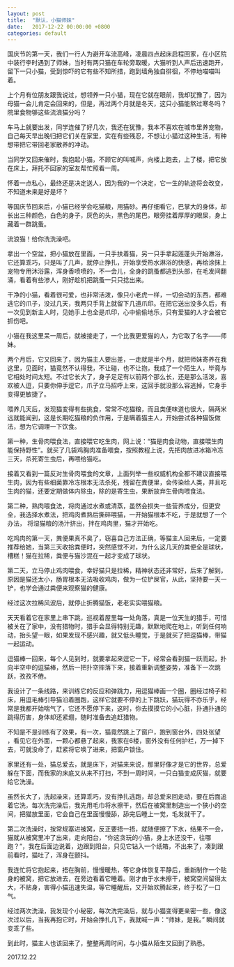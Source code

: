 ```yaml
---
layout: post
title:  "默认，小猫师妹"
date:   2017-12-22 00:00:00 +0800
categories: default
---
```


国庆节的第一天，我们一行人为避开车流高峰，凌晨四点起床启程回家，在小区院中装行李时遇到了师妹，当时有两只猫在车轮旁取暖，大猫听到人声后迅速跑开，留下一只小猫，受到惊吓的它有些不知所措，跑到墙角独自徘徊，不停地喵喵叫着。

上个月有位朋友跟我说过，想领养一只小猫，现在它就在眼前，我却犹豫了，因为母猫一会儿肯定会回来的，但是，再过两个月就是冬天，这只小猫能熬过寒冬吗？院里食物够这些流浪猫分吗？

车马上就要出发，同学连催了好几次，我还在犹豫，我本不喜欢在城市里养宠物，自己每天早出晚归把它们关在家里，实在有些残忍，不想让小猫过这种生活，有种想带把它带回老家散养的冲动。

当同学又回来催时，我抱起小猫，不顾它的叫喊声，向楼上跑去，上了楼，把它放在床上，拜托不回家的室友帮忙照看一周。

怀着一点私心，最终还是决定送人，因为我的一个决定，它一生的轨迹将会改变，不知道未来是好是坏？

等国庆节回来后，小猫已经学会吃猫粮，用猫砂。再仔细看它，巴掌大的身体，却长出三种颜色，白色的身子，灰色的头，黑色的尾巴，眼旁挂着厚厚的眼屎，身上藏着一群跳蚤。

流浪猫！给你洗洗澡吧。

拿出一个空盆，把小猫放在里面，一只手扶着猫，另一只手拿起莲蓬头开始淋浴，它还算乖巧，只是叫了几声，就停止挣扎，开始享受热水淋浴的快感，再给涂抹上宠物专用沐浴露，浑身香喷喷的，不一会儿，全身的跳蚤都逃到头部，在毛发间翻涌，看着有些渗人，刚好趁机把跳蚤一只只捻出来。

干净的小猫，看着很可爱，也非常活泼，像只小老虎一样，一切会动的东西，都难逃它的爪子，没过几天，我两只手背上就留下几道爪印。在把它送出没多久后，有一次见到新主人时，见她手上也全是爪印，心中偷偷地乐，只有爱猫的人才会被它抓伤吧。

小猫在我这里呆一周后，就被接走了，一个比我更爱猫的人，为它取了名字——师妹。

两个月后，它又回来了，因为猫主人要出差，一走就是半个月，就把师妹寄养在我这里，见面时，猫竟然不认得我，不让碰，也不让抱，我成了一个陌生人，毕竟与它相处时间太短。不过它长大了，身子足足有以前两个那么长，还是那么活泼，喜欢被人逗，只要你伸手逗它，爪子立马招呼上来，这回手就没那么容逃掉，它身手变得更敏捷了。

喂养几天后，发现猫变得有些挑食，常常不吃猫粮，而且类便味道也很大，隔两米远就能闻到，这是长期吃猫粮的负作用，于是瞒着猫主人，开始尝试各种猫饭做法，想为它调理一下饮食。

第一种，生骨肉喂食法，直接喂它吃生肉，网上说：“猫是肉食动物，直接喂生肉能保持野性”。就买了几袋鸡胸肉准备喂食，按照教程上说，先把肉放进冰箱冷冻三天，杀死寄生虫后，再喂给猫吃。

接着又看到一篇反对生骨肉喂食的文章，上面列举一些权威机构全都不建议直接喂生肉，因为有些细菌靠冷冻根本无法杀死，残留在粪便里，会传染给人类，并且吃生肉的猫，还要定期做体内除虫，除的是寄生虫，果断放弃生骨肉喂食法。

第二种，熟肉喂食法，将肉通过水煮或清蒸，虽然会损失一些营养成分，但更安全，我选择水煮法，把鸡肉煮熟后撕碎喂猫，一开始猫根本不吃，于是就想了一个办法， 将湿猫粮的汤汁挤出，拌在鸡肉里，猫才开始吃。

吃鸡肉的第一天，粪便果真不臭了，窃喜自己方法正确，等猫主人回来后，一定要推荐给她，当第三天收拾粪便时，突然感觉不对，为什么这几天的粪便全是球状，槽糕！猫在拉稀，粪便与猫沙混在一起才变成了球状。

第二天，立马停止鸡肉喂食，幸好猫只是拉稀，精神状态还非常好，后来了解到，原因是猫还太小，肠胃根本无法吸收鸡肉，做为一位铲屎官，从此，坚持要一天一铲，也学会通过粪便来观察猫的健康。

经过这次拉稀风波后，就停止折腾猫饭，老老实实喂猫粮。

天天看着它在家里上串下跳，巡视着屋里每一处角落，真是一位天生的猎手，可惜被关在了家中，没有猎物时，猎手会显得特别无趣，默默地爬在地上，听到任何响动，抬头望一眼，如果发现不感兴趣，就又低头睡觉，于是就买了把逗猫棒，带猫一起运动。

逗猫棒一回来，每个人见到时，就要拿起来逗它一下，经常会看到猫一跃而起，扑向半空中的逗猫棒，然后一把扑空摔落下来，接着重新调整姿势，准备下一次跳跃，孜孜不倦。

我设计了一条线路，来训练它的反应和弹跳力，用逗猫棒画一个圈，圈经过椅子和床，用逗毛棒引导猫沿着圈跑，这样它就要不停的上下跳跃，猫玩得不亦乐乎，经常是我都开始喘气了，它还不愿停下来，这时，你去摸摸它的小心脏，扑通扑通的跳得历害，身体却还紧绷，随时准备去追赶猎物。

不知是不是训练有了效果，有一次，猫竟然跳上了窗户，跑到窗台外，四处张望 ，看见它在外面，一颗心都悬了起来，我家在6楼，窗外没有任何护栏，万一掉下去，可就没命了，赶紧将它唤了进来，把窗户锁住。

家里还有一处，猫总爱去，就是床下，对猫来来说，那里好像才是它的世界，总爱躲在下面，而我家的床底又从来不打扫，不到一周时间，一只白猫变成灰猫，就要给它洗澡。

虽然长大了，洗起澡来，还算乖巧，没有挣扎逃跑，却总爱来回走动，要在后面追着它洗，每次洗完澡后，我先用毛巾将水擦干，然后在被窝里制造出一个狭小的空间，把猫放里面，它会自己在里面慢慢舔，舔完后睡上一觉，毛发就干了。

第二次洗澡时，按常规塞进被窝，反正要捂一捂，就随便擦了下水，结果不一会，猫就从被窝里冲了出来，走向阳台，“你这贪玩的小猫，身上水还没干，往哪跑？”，我在后面边说着，边跟到阳台，只见它钻入一个纸箱，不出来了，凑到跟前看时，猫吐了，浑身在颤抖。

我连忙将它抱起来，捂在胸前，慢慢暖热，等它身体恢复平静后，重新制作一个贴身的被窝，把它放进去，在旁边看着它睡着。刚才由于水未擦干，被窝空间留得太大，不贴身，害得小猫迅速失温，等它睡醒后，又开始欢腾起来，终于松了一口气。

经过两次洗澡，我发现个小秘密，每次洗完澡后，就与小猫变得更亲密一些，像这次过以后，当我再抱它时，开始会挣扎几下，我就喊一声：“师妹，是我。” 瞬间就变乖了些。

到此时，猫主人也该回来了，整整两周时间，与小猫从陌生又回到了熟悉。

2017.12.22
